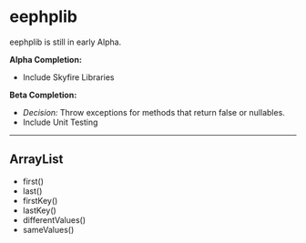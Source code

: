 # eephplib
eephplib is still in early Alpha.

**Alpha Completion:**
- Include Skyfire Libraries

**Beta Completion:**
- _Decision:_ Throw exceptions for methods that return false or nullables.
- Include Unit Testing

-----

## ArrayList
- first()
- last()
- firstKey()
- lastKey()
- differentValues()
- sameValues()
